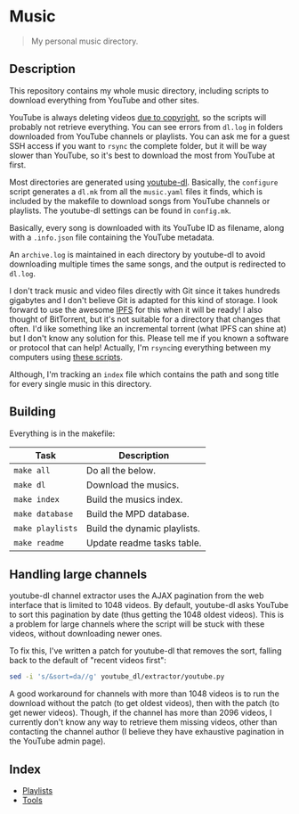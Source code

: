 Music
=====

> My personal music directory.

Description
-----------

This repository contains my whole music directory, including scripts to
download everything from YouTube and other sites.

YouTube is always deleting videos [due to copyright], so the scripts
will probably not retrieve everything. You can see errors from `dl.log`
in folders downloaded from YouTube channels or playlists. You can ask me
for a guest SSH access if you want to `rsync` the complete folder, but
it will be way slower than YouTube, so it's best to download the most
from YouTube at first.

[due to copyright]: http://ploum.net/im-a-pirate/

Most directories are generated using [youtube-dl]. Basically, the
`configure` script generates a `dl.mk` from all the `music.yaml` files
it finds, which is included by the makefile to download songs from
YouTube channels or playlists. The youtube-dl settings can be found
in `config.mk`.

[youtube-dl]: https://github.com/rg3/youtube-dl/

Basically, every song is downloaded with its YouTube ID as filename,
along with a `.info.json` file containing the YouTube metadata.

An `archive.log` is maintained in each directory by youtube-dl to
avoid downloading multiple times the same songs, and the output is
redirected to `dl.log`.

I don't track music and video files directly with Git since it takes
hundreds gigabytes and I don't believe Git is adapted for this kind
of storage. I look forward to use the awesome [IPFS](http://ipfs.io/)
for this when it will be ready! I also thought of BitTorrent, but it's
not suitable for a directory that changes that often. I'd like something
like an incremental torrent (what IPFS can shine at) but I don't know
any solution for this. Please tell me if you known a software or
protocol that can help! Actually, I'm `rsync`ing everything between my
computers using [these scripts](tools/sync).

Although, I'm tracking an `index` file which contains the path and song
title for every single music in this directory.

Building
--------

Everything is in the makefile:

<!-- BEGIN TASKS -->
| Task | Description |
| ---- | ----------- |
| `make all` |  Do all the below. |
| `make dl` |  Download the musics. |
| `make index` |  Build the musics index. |
| `make database` |  Build the MPD database. |
| `make playlists` |  Build the dynamic playlists. |
| `make readme` |  Update readme tasks table. |
<!-- END TASKS -->

Handling large channels
-----------------------

youtube-dl channel extractor uses the AJAX pagination from the web
interface that is limited to 1048 videos. By default, youtube-dl asks
YouTube to sort this pagination by date (thus getting the 1048 oldest
videos). This is a problem for large channels where the script will be
stuck with these videos, without downloading newer ones.

To fix this, I've written a patch for youtube-dl that removes the
sort, falling back to the default of "recent videos first":

```sh
sed -i 's/&sort=da//g' youtube_dl/extractor/youtube.py
```

A good workaround for channels with more than 1048 videos is to run the
download without the patch (to get oldest videos), then with the patch
(to get newer videos). Though, if the channel has more than 2096 videos,
I currently don't know any way to retrieve them missing videos, other
than contacting the channel author (I believe they have exhaustive
pagination in the YouTube admin page).

Index
-----

* [Playlists](playlists)
* [Tools](tools)
